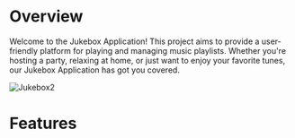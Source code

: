 # Overview
 Welcome to the Jukebox Application! This project aims to provide a user-friendly platform for playing and managing music playlists. Whether you're hosting a party, relaxing at home, or just want to enjoy your 
 favorite tunes, our Jukebox Application has got you covered.

 ![Jukebox2](https://github.com/Harshit1732/JukeBox/assets/90718298/c274363e-f7d0-4bb4-88ad-77a417a08e3e)

 # Features
 
  

  
